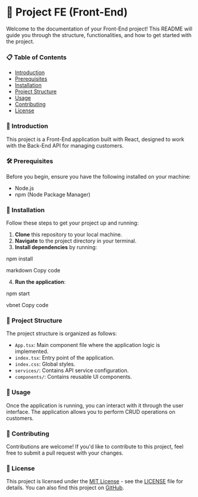 # 🚀 Project FE (Front-End)

Welcome to the documentation of your Front-End project! This README will guide you through the structure, functionalities, and how to get started with the project.

### 📋 Table of Contents

- [Introduction](#-introduction)
- [Prerequisites](#-prerequisites)
- [Installation](#-installation)
- [Project Structure](#-project-structure)
- [Usage](#-usage)
- [Contributing](#-contributing)
- [License](#-license)

### 📝 Introduction

This project is a Front-End application built with React, designed to work with the Back-End API for managing customers.

### 🛠️ Prerequisites

Before you begin, ensure you have the following installed on your machine:

- Node.js
- npm (Node Package Manager)

### 🚀 Installation

Follow these steps to get your project up and running:

1. **Clone** this repository to your local machine.
2. **Navigate** to the project directory in your terminal.
3. **Install dependencies** by running:

npm install

markdown
Copy code

4. **Run the application**:

npm start

vbnet
Copy code

### 📁 Project Structure

The project structure is organized as follows:

- `App.tsx`: Main component file where the application logic is implemented.
- `index.tsx`: Entry point of the application.
- `index.css`: Global styles.
- `services/`: Contains API service configuration.
- `components/`: Contains reusable UI components.

### 🚀 Usage

Once the application is running, you can interact with it through the user interface. The application allows you to perform CRUD operations on customers.

### 🤝 Contributing

Contributions are welcome! If you'd like to contribute to this project, feel free to submit a pull request with your changes.

### 📄 License

This project is licensed under the [MIT License](LICENSE) - see the [LICENSE](LICENSE) file for details. You can also find this project on [GitHub](https://github.com/AndressaGabriele/system-FE).
